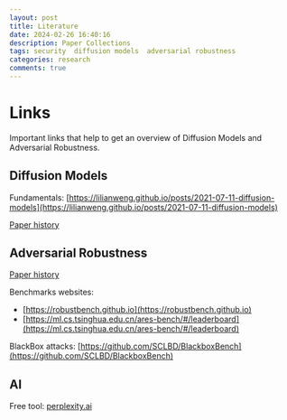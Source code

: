 ```yaml
---
layout: post
title: Literature
date: 2024-02-26 16:40:16
description: Paper Collections
tags: security  diffusion models  adversarial robustness
categories: research
comments: true
---
```


# Links

Important links that help to get an overview of Diffusion Models and Adversarial Robustness.

## Diffusion Models

Fundamentals: [https://lilianweng.github.io/posts/2021-07-11-diffusion-models](https://lilianweng.github.io/posts/2021-07-11-diffusion-models)

[Paper history](https://vsehwag.github.io/blog/2023/2/all_papers_on_diffusion.html)

## Adversarial Robustness

[Paper history](https://nicholas.carlini.com/writing/2019/all-adversarial-example-papers.html)

Benchmarks websites:

- [https://robustbench.github.io](https://robustbench.github.io)
- [https://ml.cs.tsinghua.edu.cn/ares-bench/#/leaderboard](https://ml.cs.tsinghua.edu.cn/ares-bench/#/leaderboard)

BlackBox attacks: [https://github.com/SCLBD/BlackboxBench](https://github.com/SCLBD/BlackboxBench)

## AI

Free tool: [perplexity.ai](https://www.perplexity.ai/)
